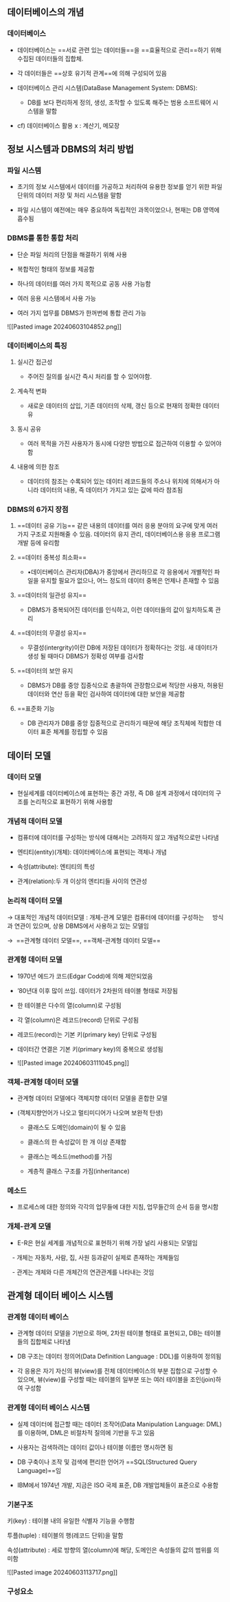 ## 데이터베이스의 개념

### 데이터베이스
- 데이터베이스는 ==서로 관련 있는 데이터들==을 ==효율적으로 관리==하기 위해 수집된 데이터들의 집합체.

-  각 데이터들은 ==상호 유기적 관계==에 의해 구성되어 있음
- 데이터베이스 관리 시스템(DataBase Management System: DBMS): 
	- DB를 보다 편리하게 정의, 생성, 조작할 수 있도록 해주는 범용 소프트웨어 시스템을 말함

- cf) 데이터베이스 활용 x : 계산기, 메모장

## 정보 시스템과 DBMS의 처리 방법

### 파일 시스템
- 초기의 정보 시스템에서 데이터를 가공하고 처리하여 유용한 정보를 얻기 위한 파일 단위의 데이터 저장 및 처리 시스템을 말함

- 파일 시스템이 예전에는 매우 중요하여 독립적인 과목이었으나, 현재는 DB 영역에 흡수됨
### DBMS를 통한 통합 처리

- 단순 파일 처리의 단점을 해결하기 위해 사용

- 복합적인 형태의 정보를 제공함

- 하나의 데이터를 여러 가지 목적으로 공동 사용 가능함

- 여러 응용 시스템에서 사용 가능

- 여러 가지 업무를 DBMS가 한꺼번에 통합 관리 가능

![[Pasted image 20240603104852.png]]

### 데이터베이스의 특징
1. 실시간 접근성
	- 주어진 질의를 실시간 즉시 처리를 할 수 있어야함.

3. 계속적 변화
	- 새로운 데이터의 삽입, 기존 데이터의 삭제, 갱신 등으로 현재의 정확한 데이터 유
4. 동시 공유
	- 여러 목적을 가진 사용자가 동시에 다양한 방법으로 접근하여 이용할 수 있어야 함
5. 내용에 의한 참조
	- 데이터의 참조는 수록되어 있는 데이터 레코드들의 주소나 위치에 의해서가 아니라 데이터의 내용, 즉 데이터가 가지고 있는 값에 따라 참조됨

### DBMS의 6가지 장점

1. ==데이터 공유 기능==
	같은 내용의 데이터를 여러 응용 분야의 요구에 맞게 여러 가지 구조로 지원해줄 수 있음. 데이터의 유지 관리, 데이터베이스용 응용 프로그램 개발 등에 유리함
	
2. ==데이터 중복성 최소화==
	- •데이터베이스 관리자(DBA)가 중앙에서 관리하므로 각 응용에서 개별적인 파일을 유지할 필요가 없으나, 어느 정도의 데이터 중복은 언제나 존재할 수 있음
3. ==데이터의 일관성 유지==
	 - DBMS가 중복되어진 데이터를 인식하고, 이런 데이터들의 값이 일치하도록 관리
4. ==데이터의 무결성 유지==
	 - 무결성(intergrity)이란 DB에 저장된 데이터가 정확하다는 것임. 새 데이터가 생성 될 때마다 DBMS가 정확성 여부를 검사함
5. ==데이터의 보안 유지
	- DBMS가 DB를 중앙 집중식으로 총괄하여 관장함으로써 적당한 사용자, 허용된 데이터와 연산 등을 확인 검사하여 데이터에 대한 보안을 제공함
6. ==표준화 기능
	- DB 관리자가 DB를 중앙 집중적으로 관리하기 때문에 해당 조직체에 적합한 데이터 표준 체계를 정립할 수 있음

## 데이터 모델

### 데이터 모델
- 현실세계를 데이터베이스에 표현하는 중간 과정, 즉 DB 설계 과정에서 데이터의 구조를 논리적으로 표현하기 위해 사용함

### 개념적 데이터 모델
- 컴퓨터에 데이터를 구성하는 방식에 대해서는 고려하지 않고 개념적으로만 나타냄

- 엔티티(entity)(개체): 데이터베이스에 표현되는 객체나 개념

- 속성(attribute): 엔티티의 특성

- 관계(relation):두 개 이상의 엔티티들 사이의 연관성

### 논리적 데이터 모델
→ 대표적인 개념적 데이터모델 : 개체-관계 모델은 컴퓨터에 데이터를 구성하는     방식과 연관이 있으며, 상용 DBMS에서 사용하고 있는 모델임

→  ==관계형 데이터 모델==, ==객체-관계형 데이터 모델==

### 관계형 데이터 모델

- 1970년 에드가 코드(Edgar Codd)에 의해 제안되었음

- ’80년대 이후 많이 쓰임. 데이터가 2차원의 테이블 형태로 저장됨

- 한 테이블은 다수의 열(column)로 구성됨

- 각 열(column)은 레코드(record) 단위로 구성됨

- 레코드(record)는 기본 키(primary key) 단위로 구성됨

- 데이터간 연결은 기본 키(primary key)의 중복으로 생성됨
- ![[Pasted image 20240603111045.png]]

### 객체-관계형 데이터 모델
- 관계형 데이터 모델에다 객체지향 데이터 모델을 혼합한 모델
- (객체지향언어가 나오고 멀티미디어가 나오며 보완적 탄생)
	
	- 클래스도 도메인(domain)이 될 수 있음
	
	- 클래스의 한 속성값이 한 개 이상 존재함
	
	- 클래스는 메소드(method)를 가짐
	
	- 계층적 클래스 구조를 가짐(inheritance)

### 메소드
- 프로세스에 대한 정의와 각각의 업무들에 대한 지침, 업무들간의 순서 등을 명시함

### 개체-관계 모델
- E-R은 현실 세계를 개념적으로 표현하기 위해 가장 널리 사용되는 모델임

   - 개체는 자동차, 사람, 집, 사원 등과같이 실제로 존재하는 개체들임

   - 관계는 개체와 다른 개체간의 연관관계를 나타내는 것임

## 관계형 데이터 베이스 시스템

### 관계형 데이터 베이스
- 관계형 데이터 모델을 기반으로 하며, 2차원 테이블 형태로 표현되고, DB는 테이블들의 집합체로 나타냄

- DB 구조는 데이터 정의어(Data Definition Language : DDL)를 이용하여 정의됨

- 각 응용은 자기 자신의 뷰(view)를 전체 데이터베이스의 부분 집합으로 구성할 수 있으며, 뷰(view)를 구성할 때는 테이블의 일부분 또는 여러 테이블을 조인(join)하여 구성함

### 관계형 데이터 베이스 시스템
- 실제 데이터에 접근할 때는 데이터 조작어(Data Manipulation Language: DML)를 이용하며, DML은 비절차적 질의에 기반을 두고 있음

- 사용자는 검색하려는 데이터 값이나 테이블 이름만 명시하면 됨

- DB 구축이나 조작 및 검색에 편리한 언어가 ==SQL(Structured Query Language)==임

- IBM에서 1974년 개발, 지금은 ISO 국제 표준, DB 개발업체들이 표준으로 수용함
### 기본구조
키(key) : 테이블 내의 유일한 식별자 기능을 수행함

투플(tuple) : 테이블의 행(레코드 단위)을 말함

속성(attribute) : 세로 방향의 열(column)에 해당, 도메인은 속성들의 값의 범위를 의미함

![[Pasted image 20240603113717.png]]

### 구성요소
###
